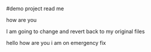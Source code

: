 #demo project read me

how are you 

I am going to change and revert back to my original files

hello how are you i am on emergency fix
